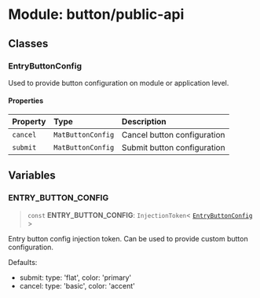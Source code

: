 # Module: button/public-api

## Classes

### EntryButtonConfig

Used to provide button configuration on module or application level.

#### Properties

| Property | Type              | Description                 |
| :------- | :---------------- | :-------------------------- |
| `cancel` | `MatButtonConfig` | Cancel button configuration |
| `submit` | `MatButtonConfig` | Submit button configuration |

## Variables

### ENTRY_BUTTON_CONFIG

> `const` **ENTRY_BUTTON_CONFIG**: `InjectionToken`\< [`EntryButtonConfig`](button_public_api.md#entrybuttonconfig) \>

Entry button config injection token. Can be used to provide custom button configuration.

Defaults:

- submit: type: 'flat', color: 'primary'
- cancel: type: 'basic', color: 'accent'
